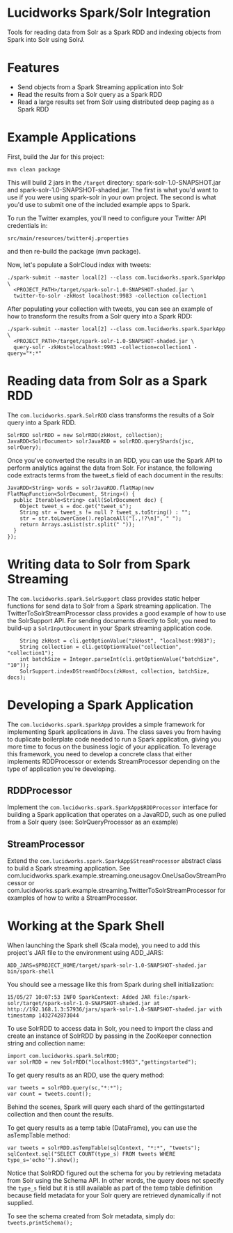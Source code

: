 Lucidworks Spark/Solr Integration
========

Tools for reading data from Solr as a Spark RDD and indexing objects from Spark into Solr using SolrJ.

Features
========

* Send objects from a Spark Streaming application into Solr
* Read the results from a Solr query as a Spark RDD
* Read a large results set from Solr using distributed deep paging as a Spark RDD

Example Applications
========

First, build the Jar for this project:

`mvn clean package`

This will build 2 jars in the `/target` directory: spark-solr-1.0-SNAPSHOT.jar and spark-solr-1.0-SNAPSHOT-shaded.jar. 
The first is what you'd want to use if you were using spark-solr in your own project. The second is what you'd use to 
submit one of the included example apps to Spark.

To run the Twitter examples, you'll need to configure your Twitter API credentials in:

```
src/main/resources/twitter4j.properties
```

and then re-build the package (mvn package).

Now, let's populate a SolrCloud index with tweets:

```
./spark-submit --master local[2] --class com.lucidworks.spark.SparkApp \
  <PROJECT_PATH>/target/spark-solr-1.0-SNAPSHOT-shaded.jar \
  twitter-to-solr -zkHost localhost:9983 -collection collection1
```

After populating your collection with tweets, you can see an example of how to transform the results from a Solr
query into a Spark RDD:

```
./spark-submit --master local[2] --class com.lucidworks.spark.SparkApp \
  <PROJECT_PATH>/target/spark-solr-1.0-SNAPSHOT-shaded.jar \
  query-solr -zkHost=localhost:9983 -collection=collection1 -query="*:*"
```

Reading data from Solr as a Spark RDD
========

The `com.lucidworks.spark.SolrRDD` class transforms the results of a Solr query into a Spark RDD.

```
SolrRDD solrRDD = new SolrRDD(zkHost, collection);
JavaRDD<SolrDocument> solrJavaRDD = solrRDD.queryShards(jsc, solrQuery);
```

Once you've converted the results in an RDD, you can use the Spark API to perform analytics against the data from Solr.
For instance, the following code extracts terms from the tweet_s field of each document in the results:

```
JavaRDD<String> words = solrJavaRDD.flatMap(new FlatMapFunction<SolrDocument, String>() {
  public Iterable<String> call(SolrDocument doc) {
    Object tweet_s = doc.get("tweet_s");
    String str = tweet_s != null ? tweet_s.toString() : "";
    str = str.toLowerCase().replaceAll("[.,!?\n]", " ");
    return Arrays.asList(str.split(" "));
  }
});
```

Writing data to Solr from Spark Streaming
========

The `com.lucidworks.spark.SolrSupport` class provides static helper functions for send data to Solr from a Spark
 streaming application. The TwitterToSolrStreamProcessor class provides a good example of how to use the SolrSupport
 API. For sending documents directly to Solr, you need to build-up a `SolrInputDocument` in your
 Spark streaming application code. 

```
    String zkHost = cli.getOptionValue("zkHost", "localhost:9983");
    String collection = cli.getOptionValue("collection", "collection1");
    int batchSize = Integer.parseInt(cli.getOptionValue("batchSize", "10"));
    SolrSupport.indexDStreamOfDocs(zkHost, collection, batchSize, docs);
```

Developing a Spark Application
========

The `com.lucidworks.spark.SparkApp` provides a simple framework for implementing Spark applications in Java. The
class saves you from having to duplicate boilerplate code needed to run a Spark application, giving you more time to
focus on the business logic of your application. To leverage this framework, you need to develop a concrete class
that either implements RDDProcessor or extends StreamProcessor depending on the type of application you're developing.

RDDProcessor
-------------

Implement the `com.lucidworks.spark.SparkApp$RDDProcessor` interface for building a Spark application that operates
 on a JavaRDD, such as one pulled from a Solr query (see: SolrQueryProcessor as an example)

StreamProcessor
-------------

Extend the `com.lucidworks.spark.SparkApp$StreamProcessor` abstract class to build a Spark streaming application.
See com.lucidworks.spark.example.streaming.oneusagov.OneUsaGovStreamProcessor or
com.lucidworks.spark.example.streaming.TwitterToSolrStreamProcessor for examples of how to write a StreamProcessor.

Working at the Spark Shell
========

When launching the Spark shell (Scala mode), you need to add this project's JAR file to the environment using ADD_JARS:

```
ADD_JARS=$PROJECT_HOME/target/spark-solr-1.0-SNAPSHOT-shaded.jar bin/spark-shell
```

You should see a message like this from Spark during shell initialization:

```
15/05/27 10:07:53 INFO SparkContext: Added JAR file:/spark-solr/target/spark-solr-1.0-SNAPSHOT-shaded.jar at http://192.168.1.3:57936/jars/spark-solr-1.0-SNAPSHOT-shaded.jar with timestamp 1432742873044
```

To use SolrRDD to access data in Solr, you need to import the class and create an instance of SolrRDD by passing in the ZooKeeper connection string and collection name:

```
import com.lucidworks.spark.SolrRDD;
var solrRDD = new SolrRDD("localhost:9983","gettingstarted");
```

To get query results as an RDD, use the query method:

```
var tweets = solrRDD.query(sc,"*:*");
var count = tweets.count();
```

Behind the scenes, Spark will query each shard of the gettingstarted collection and then count the results.

To get query results as a temp table (DataFrame), you can use the asTempTable method:

```
var tweets = solrRDD.asTempTable(sqlContext, "*:*", "tweets");
sqlContext.sql("SELECT COUNT(type_s) FROM tweets WHERE type_s='echo'").show();
```

Notice that SolrRDD figured out the schema for you by retrieving metadata from Solr using the Schema API. In other words, the query does not specify the `type_s` field but it is still available as part of the temp table definition because field metadata for your Solr query are retrieved dynamically if not supplied.

To see the schema created from Solr metadata, simply do: `tweets.printSchema();`